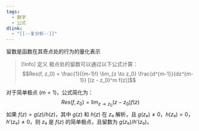 ```yaml
---
tags:
  - 数学
  - 公式
dlink:
  - "[[--复分析--]]"
---
```

留数是函数在其奇点处的行为的量化表示

>[!info] 定义
> 极点处的留数可以通过以下公式计算：
> $$Res(f, z_0) = \frac{1}{(m-1)!} \lim_{z \to z_0} \frac{d^{m-1}}{dz^{m-1}} [(z - z_0)^m f(z)]$$
 
对于简单极点 ($m = 1$)，公式简化为：
$$Res(f, z_0) = \lim_{z \to z_0} (z - z_0) f(z)$$
如果 $f(z) = g(z)/h(z)$，其中 $g(z)$ 和 $h(z)$ 在 $z₀$ 解析，且 $g(z₀) ≠ 0$，$h(z₀) = 0$，$h'(z₀) ≠ 0$，则 $z₀$ 是 $f(z)$ 的简单极点，且留数为 $g(z₀)/h'(z₀)$。
